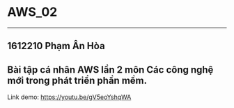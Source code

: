 # AWS_02
---------------------------------------------
1612210
Phạm Ân Hòa
----------------------------------------------------------------------------
Bài tập cá nhân AWS lần 2 môn Các công nghệ mới trong phát triển phần mềm.
---------------------------------------------------------------------------------------------------
Link demo: https://youtu.be/gV5eoYshqWA
